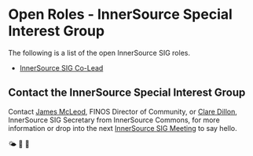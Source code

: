 # Open Roles - InnerSource Special Interest Group

The following is a list of the open InnerSource SIG roles.

* [InnerSource SIG Co-Lead](innersource-sig-co-lead.md)

## Contact the InnerSource Special Interest Group

Contact [James McLeod](james@finos.org), FINOS Director of Community, or [Clare Dillon](clare.dillon@live.ie), InnerSource SIG Secretary from InnerSource Commons, for more information or drop into the next [InnerSource SIG Meeting](https://github.com/finos/innersource/issues?q=label%3Ameeting+) to say hello.

🌤 🚀 🤖